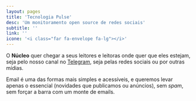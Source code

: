 ```yaml
---
layout: pages
title: 'Tecnologia Pulse'
desc: 'Um monitoramento open source de redes sociais'
subtitle: ''
link: ''
icone: '<i class="far fa-envelope fa-lg"></i>'
---
```



O **Núcleo** quer chegar a seus leitores e leitoras onde quer que eles estejam, seja pelo nosso canal no [Telegram](https://t.me/nucleojor), seja pelas redes sociais ou por outras mídias.

Email é uma das formas mais simples e acessíveis, e queremos levar apenas o essencial (novidades que publicamos ou anúncios), sem _spam_, sem forçar a barra com um monte de emails.
